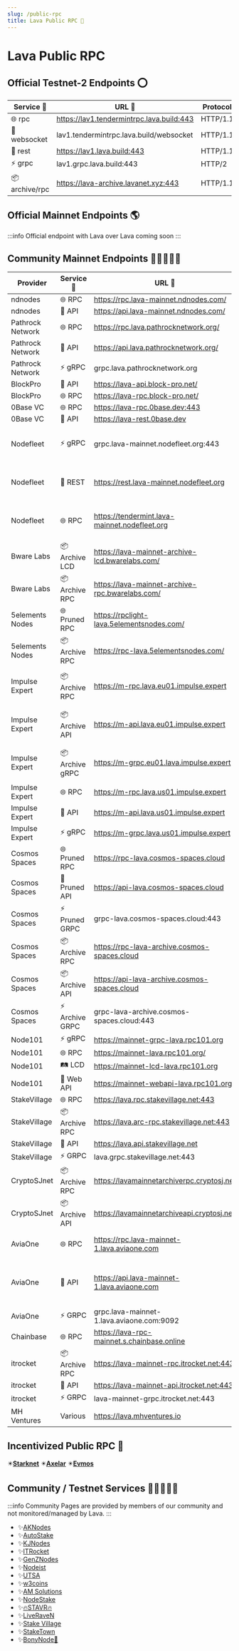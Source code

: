 ```yaml
---
slug: /public-rpc
title: Lava Public RPC 🌋
---
```


# Lava Public RPC

## Official Testnet-2 Endpoints ⭕

| Service 🔌      | URL 🔗                                         | Protocol |
|-----------------|------------------------------------------------|----------|
| 🌐 rpc          | <https://lav1.tendermintrpc.lava.build:443>    | HTTP/1.1 |
| 📡 websocket    | lav1.tendermintrpc.lava.build/websocket        | HTTP/1.1 |
| 🔗 rest         | <https://lav1.lava.build:443>                  | HTTP/1.1 |
| ⚡ grpc          | lav1.grpc.lava.build:443                       | HTTP/2   |
| 📦 archive/rpc  | <https://lava-archive.lavanet.xyz:443>         | HTTP/1.1 |

## Official Mainnet Endpoints 🌎

:::info
Official endpoint with Lava over Lava coming soon
:::

## Community Mainnet Endpoints 🧑🏾‍🤝‍🧑🏾

| Provider              | Service 🔌 | URL 🔗                                       | Notes                          |
|-----------------------|---------|-------------------------------------------------|--------------------------------|
| ndnodes               | 🌐 RPC  | https://rpc.lava-mainnet.ndnodes.com/           |                                |
| ndnodes               | 🔗 API  | https://api.lava-mainnet.ndnodes.com/           |                                |
| Pathrock Network      | 🌐 RPC  | https://rpc.lava.pathrocknetwork.org/           |                                |
| Pathrock Network      | 🔗 API  | https://api.lava.pathrocknetwork.org/           |                                |
| Pathrock Network      | ⚡ gRPC  | grpc.lava.pathrocknetwork.org                   |                                |
| BlockPro              | 🔗 API  | https://lava-api.block-pro.net/                 |                                |
| BlockPro              | 🌐 RPC  | https://lava-rpc.block-pro.net/                 |                                |
| 0Base VC              | 🌐 RPC  | https://lava-rpc.0base.dev:443                  |                                |
| 0Base VC              | 🔗 API  | https://lava-rest.0base.dev                     |                                |
| Nodefleet             | ⚡ gRPC  | grpc.lava-mainnet.nodefleet.org:443             | Lava mainnet archival node     |
| Nodefleet             | 🔗 REST | https://rest.lava-mainnet.nodefleet.org         | Lava mainnet archival node     |
| Nodefleet             | 🌐 RPC  | https://tendermint.lava-mainnet.nodefleet.org   | Lava mainnet archival node     |
| Bware Labs            | 📦 Archive LCD | https://lava-mainnet-archive-lcd.bwarelabs.com/ |                         |
| Bware Labs            | 📦 Archive RPC | https://lava-mainnet-archive-rpc.bwarelabs.com/ |                         |
| 5elements Nodes       | 🌐 Pruned RPC | https://rpclight-lava.5elementsnodes.com/       |                          |
| 5elements Nodes       | 📦 Archive RPC | https://rpc-lava.5elementsnodes.com/           |                          |
| Impulse Expert        | 📦 Archive RPC  | https://m-rpc.lava.eu01.impulse.expert        | Lava mainnet archival node |
| Impulse Expert        | 📦 Archive API  | https://m-api.lava.eu01.impulse.expert        | Lava mainnet archival node |
| Impulse Expert        | 📦 Archive gRPC  | https://m-grpc.eu01.lava.impulse.expert      | Lava mainnet archival node |
| Impulse Expert        | 🌐 RPC  | https://m-rpc.lava.us01.impulse.expert                |                          |
| Impulse Expert        | 🔗 API  | https://m-api.lava.us01.impulse.expert                |                          |
| Impulse Expert        | ⚡ gRPC  | https://m-grpc.lava.us01.impulse.expert               |                          |
| Cosmos Spaces         | 🌐 Pruned RPC | https://rpc-lava.cosmos-spaces.cloud            |                          |
| Cosmos Spaces         | 🔗 Pruned API | https://api-lava.cosmos-spaces.cloud            |                          |
| Cosmos Spaces         | ⚡ Pruned GRPC | grpc-lava.cosmos-spaces.cloud:443               |                          |
| Cosmos Spaces         | 📦 Archive RPC | https://rpc-lava-archive.cosmos-spaces.cloud   |                          |
| Cosmos Spaces         | 📦 Archive API | https://api-lava-archive.cosmos-spaces.cloud   |                          |
| Cosmos Spaces         | ⚡ Archive GRPC | grpc-lava-archive.cosmos-spaces.cloud:443      |                          |
| Node101               | ⚡ gRPC  | https://mainnet-grpc-lava.rpc101.org            |                                |
| Node101               | 🌐 RPC  | https://mainnet-lava.rpc101.org/                |                                |
| Node101               | 🛤️ LCD  | https://mainnet-lcd-lava.rpc101.org             |                                |
| Node101               | 🔗 Web API | https://mainnet-webapi-lava.rpc101.org       |                                |
| StakeVillage          | 🌐 RPC  | https://lava.rpc.stakevillage.net:443           |                                |
| StakeVillage          | 📦 Archive RPC | https://lava.arc-rpc.stakevillage.net:443 |                               |
| StakeVillage          | 🔗 API  | https://lava.api.stakevillage.net               |                                |
| StakeVillage          | ⚡ GRPC | lava.grpc.stakevillage.net:443                   |                                |
| CryptoSJnet           | 📦 Archive RPC | https://lavamainnetarchiverpc.cryptosj.net |                              |
| CryptoSJnet           | 📦 Archive API | https://lavamainnetarchiveapi.cryptosj.net |                              |
| AviaOne               | 🌐 RPC  | https://rpc.lava-mainnet-1.lava.aviaone.com     | State Sync required            |
| AviaOne               | 🔗 API  | https://api.lava-mainnet-1.lava.aviaone.com     | For explorer and other services |
| AviaOne               | ⚡ GRPC | grpc.lava-mainnet-1.lava.aviaone.com:9092       |                                |
| Chainbase             | 🌐 RPC  | https://lava-rpc-mainnet.s.chainbase.online     |                                |
| itrocket              | 📦 Archive RPC | https://lava-mainnet-rpc.itrocket.net:443     | 15 calls/sec per IP            |
| itrocket              | 🔗 API  | https://lava-mainnet-api.itrocket.net:443       |                                |
| itrocket              | ⚡ GRPC | lava-mainnet-grpc.itrocket.net:443              |                                |
| MH Ventures           | Various | https://lava.mhventures.io                      |                                |

## Incentivized Public RPC 💫

✴️[**Starknet**](https://www.lavanet.xyz/get-started/starknet?utm_source=public-rpc-page&utm_medium=docs&utm_campaign=starknet-iprpc-dev)
✴️[**Axelar**](https://www.lavanet.xyz/get-started/axelar?utm_source=public-rpc-page&utm_medium=docs&utm_campaign=axelar-iprpc-dev)
✴️[**Evmos**](https://www.lavanet.xyz/get-started/evmos?utm_source=public-rpc-page&utm_medium=docs&utm_campaign=evmos-iprpc-dev)

## Community / Testnet Services 🧑🏾‍🤝‍🧑🏾

:::info
Community Pages are provided by members of our community and not monitored/managed by Lava.
:::

- ✨[AKNodes](https://services.aknodes.com/lava)
- ✨[AutoStake](https://autostake.com/networks/testnets/lava/#services)
- ✨[KJNodes](https://services.kjnodes.com/testnet/lava/)
- ✨[ITRocket](https://itrocket.net/services/testnet/lava/)
- ✨[GenZNodes](https://genznodes.dev/testnet_services/#lava)
- ✨[Nodeist](https://nodeist.net/Lava/)
- ✨[UTSA](https://utsa.gitbook.io/services/testnet/lava-network)
- ✨[w3coins](https://services.w3coins.io/testnet/lava-network)
- ✨[AM Solutions](https://www.theamsolutions.info/lava-network)
- ✨[NodeStake](https://nodestake.top/lava/)
- ✨[🔥STAVR🔥](https://github.com/obajay/StateSync-snapshots/tree/main/Projects/Lava)
- ✨[LiveRaveN](https://services.liveraven.net/cosmos-testnets/lava-network)
- ✨[Stake Village](https://stakevillage.net/en/lava-testnet2/endpoint.php)
- ✨[StakeTown](https://services.stake-town.com/home/testnet/lava/public-api)
- ✨[BonyNode💚](https://services.bonynode.online/testnet/lava/public-rpc-api)
